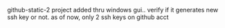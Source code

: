 github-static-2 project added thru windows gui..
verify if it generates new ssh key or not.
as of now, only 2 ssh keys on github acct